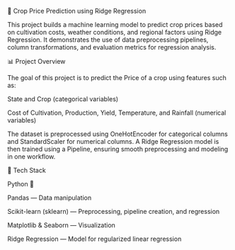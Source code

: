 🌾 Crop Price Prediction using Ridge Regression

This project builds a machine learning model to predict crop prices based on cultivation costs, weather conditions, and regional factors using Ridge Regression. It demonstrates the use of data preprocessing pipelines, column transformations, and evaluation metrics for regression analysis.

📊 Project Overview

The goal of this project is to predict the Price of a crop using features such as:

State and Crop (categorical variables)

Cost of Cultivation, Production, Yield, Temperature, and Rainfall (numerical variables)

The dataset is preprocessed using OneHotEncoder for categorical columns and StandardScaler for numerical columns.
A Ridge Regression model is then trained using a Pipeline, ensuring smooth preprocessing and modeling in one workflow.

🧠 Tech Stack

Python 🐍

Pandas — Data manipulation

Scikit-learn (sklearn) — Preprocessing, pipeline creation, and regression

Matplotlib & Seaborn — Visualization

Ridge Regression — Model for regularized linear regression
